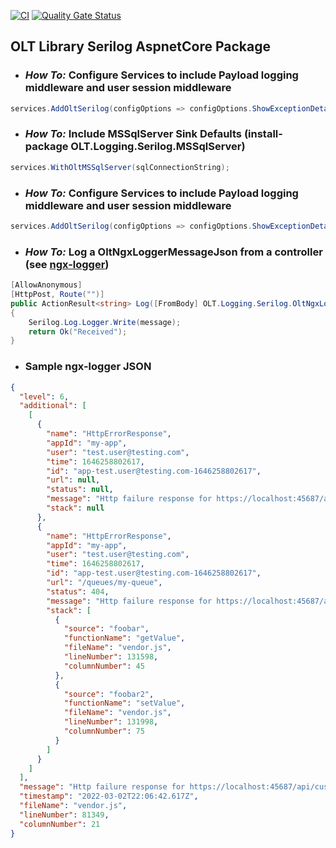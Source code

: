 ﻿[![CI](https://github.com/OuterlimitsTech/olt-dotnet-core/actions/workflows/build.yml/badge.svg)](https://github.com/OuterlimitsTech/olt-dotnet-core/actions/workflows/build.yml) [![Quality Gate Status](https://sonarcloud.io/api/project_badges/measure?project=OuterlimitsTech_olt-dotnet-core&metric=alert_status)](https://sonarcloud.io/summary/new_code?id=OuterlimitsTech_olt-dotnet-core)

## OLT Library Serilog AspnetCore Package


- ### _How To:_ Configure Services to include Payload logging middleware and user session middleware

```csharp
services.AddOltSerilog(configOptions => configOptions.ShowExceptionDetails = AppSettings.Hosting.ShowExceptionDetails);
```


- ### _How To:_ Include MSSqlServer Sink Defaults (install-package OLT.Logging.Serilog.MSSqlServer)
```csharp
services.WithOltMSSqlServer(sqlConnectionString);
```


- ### _How To:_ Configure Services to include Payload logging middleware and user session middleware

```csharp
services.AddOltSerilog(configOptions => configOptions.ShowExceptionDetails = AppSettings.Hosting.ShowExceptionDetails);
```

- ### _How To:_ Log a OltNgxLoggerMessageJson from a controller (see [ngx-logger](https://github.com/dbfannin/ngx-logger))

```csharp
[AllowAnonymous]
[HttpPost, Route("")]
public ActionResult<string> Log([FromBody] OLT.Logging.Serilog.OltNgxLoggerMessageJson message)
{
    Serilog.Log.Logger.Write(message);
    return Ok("Received");
}
```

- ### Sample ngx-logger JSON

```json
{
  "level": 6,
  "additional": [
    [
      {
        "name": "HttpErrorResponse",
        "appId": "my-app",
        "user": "test.user@testing.com",
        "time": 1646258802617,
        "id": "app-test.user@testing.com-1646258802617",
        "url": null,
        "status": null,
        "message": "Http failure response for https://localhost:45687/api/customers/1111/images/base64?aspectValue=80&aspectRatio=width&api-version=1.0: 500 OK",
        "stack": null
      },
      {
        "name": "HttpErrorResponse",
        "appId": "my-app",
        "user": "test.user@testing.com",
        "time": 1646258802617,
        "id": "app-test.user@testing.com-1646258802617",
        "url": "/queues/my-queue",
        "status": 404,
        "message": "Http failure response for https://localhost:45687/api/customers/1111/images/base64?aspectValue=80&aspectRatio=width&api-version=1.0: 404 OK",
        "stack": [
          {
            "source": "foobar",
            "functionName": "getValue",
            "fileName": "vendor.js",
            "lineNumber": 131598,
            "columnNumber": 45
          },
          {
            "source": "foobar2",
            "functionName": "setValue",
            "fileName": "vendor.js",
            "lineNumber": 131998,
            "columnNumber": 75
          }
        ]
      }
    ]
  ],
  "message": "Http failure response for https://localhost:45687/api/customers/1111/images/base64?aspectValue=80&aspectRatio=width&api-version=1.0: 404 OK",
  "timestamp": "2022-03-02T22:06:42.617Z",
  "fileName": "vendor.js",
  "lineNumber": 81349,
  "columnNumber": 21
}
```
